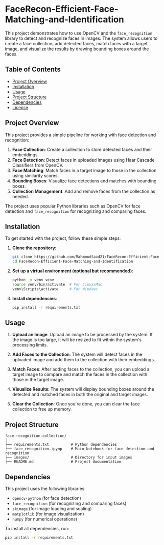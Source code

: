 # FaceRecon-Efficient-Face-Matching-and-Identification


This project demonstrates how to use OpenCV and the `face_recognition` library to detect and recognize faces in images. The system allows users to create a face collection, add detected faces, match faces with a target image, and visualize the results by drawing bounding boxes around the faces.

## Table of Contents

- [Project Overview](#project-overview)
- [Installation](#installation)
- [Usage](#usage)
- [Project Structure](#project-structure)
- [Dependencies](#dependencies)
- [License](#license)

## Project Overview

This project provides a simple pipeline for working with face detection and recognition:

1. **Face Collection**: Create a collection to store detected faces and their embeddings.
2. **Face Detection**: Detect faces in uploaded images using Haar Cascade Classifiers from OpenCV.
3. **Face Matching**: Match faces in a target image to those in the collection using similarity scores.
4. **Bounding Boxes**: Visualize face detections and matches with bounding boxes.
5. **Collection Management**: Add and remove faces from the collection as needed.

The project uses popular Python libraries such as OpenCV for face detection and `face_recognition` for recognizing and comparing faces.

## Installation

To get started with the project, follow these simple steps:

1. **Clone the repository**:

   ```bash
   git clone https://github.com/MahmoudSaad21/FaceRecon-Efficient-Face-Matching-and-Identification.git
   cd FaceRecon-Efficient-Face-Matching-and-Identification
   ```

2. **Set up a virtual environment (optional but recommended)**:

   ```bash
   python -m venv venv
   source venv/bin/activate  # For Linux/Mac
   venv\Scripts\activate     # For Windows
   ```

3. **Install dependencies**:

   ```bash
   pip install -r requirements.txt
   ```

## Usage

1. **Upload an Image**: Upload an image to be processed by the system. If the image is too large, it will be resized to fit within the system's processing limits.

2. **Add Faces to the Collection**: The system will detect faces in the uploaded image and add them to the collection with their embeddings.

3. **Match Faces**: After adding faces to the collection, you can upload a target image to compare and match the faces in the collection with those in the target image.

4. **Visualize Results**: The system will display bounding boxes around the detected and matched faces in both the original and target images.

5. **Clear the Collection**: Once you're done, you can clear the face collection to free up memory.

## Project Structure

```
face-recognition-collection/
│
├── requirements.txt          # Python dependencies
├── face_recognition.ipynp    # Main Notebook for face detection and recognition
├── images/                   # Directory for input images
├── README.md                 # Project documentation
```

## Dependencies

This project uses the following libraries:

- `opencv-python` (for face detection)
- `face_recognition` (for recognizing and comparing faces)
- `skimage` (for image loading and scaling)
- `matplotlib` (for image visualization)
- `numpy` (for numerical operations)

To install all dependencies, run:

```bash
pip install -r requirements.txt
```
